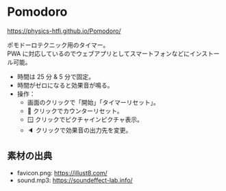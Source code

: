 # Pomodoro

<https://physics-htfi.github.io/Pomodoro/>

ポモドーロテクニック用のタイマー。  
PWA に対応しているのでウェブアプリとしてスマートフォンなどにインストール可能。

- 時間は 25 分 & 5 分で固定。
- 時間がゼロになると効果音が鳴る。
- 操作：
  - 画面のクリックで「開始」「タイマーリセット」。
  - 🍅 クリックでカウンターリセット。
  - 🪟 クリックでピクチャインピクチャ表示。
  - 🔈 クリックで効果音の出力先を変更。

## 素材の出典

- favicon.png: <https://illust8.com/>
- sound.mp3: <https://soundeffect-lab.info/>
